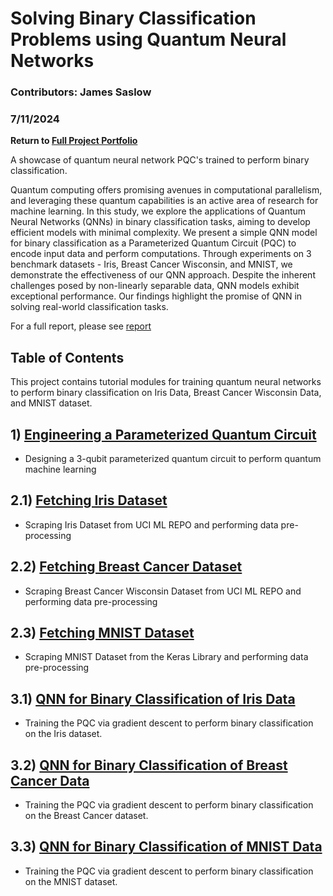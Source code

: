 # Solving Binary Classification Problems using Quantum Neural Networks

### Contributors: James Saslow
### 7/11/2024

<b> Return to [Full Project Portfolio](https://github.com/jamessaslow/portfolio) </b>

A showcase of quantum neural network PQC's trained to perform binary classification. 

Quantum computing offers promising avenues in
computational parallelism, and leveraging these quantum capabilities is an active area of research for machine learning.
In this study, we explore the applications of Quantum Neural
Networks (QNNs) in binary classification tasks, aiming to develop
efficient models with minimal complexity. We present a simple
QNN model for binary classification as a Parameterized Quantum
Circuit (PQC) to encode input data and perform computations.
Through experiments on 3 benchmark datasets - Iris, Breast
Cancer Wisconsin, and MNIST, we demonstrate the effectiveness
of our QNN approach. Despite the inherent challenges posed
by non-linearly separable data, QNN models exhibit exceptional
performance. Our findings highlight the promise of QNN in
solving real-world classification tasks.


For a full report, please see [report](https://github.com/jamessaslow/quantum-neural-networks-binary-classification/blob/main/vscode_quantum_neural_network/Report/Solving_Binary_Classification_Problems_with_Quantum_Neural_Networks.pdf)

<h2> Table of Contents</h2>

This project contains tutorial modules for training quantum neural networks to perform binary classification on Iris Data, Breast Cancer Wisconsin Data, and MNIST dataset.


## 1) [Engineering a Parameterized Quantum Circuit](https://github.com/jamessaslow/quantum-neural-networks-binary-classification/blob/main/vscode_quantum_neural_network/Quantum%20Neural%20Network%20Code/1.%20generate_pqc.ipynb)
   - Designing a 3-qubit parameterized quantum circuit to perform quantum machine learning
## 2.1) [Fetching Iris Dataset](https://github.com/jamessaslow/quantum-neural-networks-binary-classification/blob/main/vscode_quantum_neural_network/Quantum%20Neural%20Network%20Code/2.1%20fetching_iris_dataset.ipynb)
   - Scraping Iris Dataset from UCI ML REPO and performing data pre-processing
## 2.2) [Fetching Breast Cancer Dataset](https://github.com/jamessaslow/quantum-neural-networks-binary-classification/blob/main/vscode_quantum_neural_network/Quantum%20Neural%20Network%20Code/2.2%20fetching_breast_cancer_dataset.ipynb)
   - Scraping Breast Cancer Wisconsin Dataset from UCI ML REPO and performing data pre-processing
## 2.3) [Fetching MNIST Dataset](https://github.com/jamessaslow/quantum-neural-networks-binary-classification/blob/main/vscode_quantum_neural_network/Quantum%20Neural%20Network%20Code/2.3%20fetching_MNIST_dataset.ipynb)
   - Scraping MNIST Dataset from the Keras Library and performing data pre-processing

## 3.1) [QNN for Binary Classification of Iris Data](https://github.com/jamessaslow/quantum-neural-networks-binary-classification/blob/main/vscode_quantum_neural_network/Quantum%20Neural%20Network%20Code/3.1%20QNN_iris.ipynb)
   - Training the PQC via gradient descent to perform binary classification on the Iris dataset.

## 3.2) [QNN for Binary Classification of Breast Cancer Data](https://github.com/jamessaslow/quantum-neural-networks-binary-classification/blob/main/vscode_quantum_neural_network/Quantum%20Neural%20Network%20Code/3.2%20QNN_breast_cancer.ipynb)
   - Training the PQC via gradient descent to perform binary classification on the Breast Cancer dataset.

## 3.3) [QNN for Binary Classification of MNIST Data](https://github.com/jamessaslow/quantum-neural-networks-binary-classification/blob/main/vscode_quantum_neural_network/Quantum%20Neural%20Network%20Code/3.3%20QNN_MNIST.ipynb)
   - Training the PQC via gradient descent to perform binary classification on the MNIST dataset.
